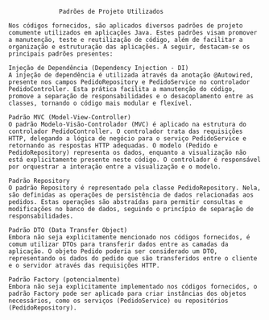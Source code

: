                   Padrões de Projeto Utilizados

    Nos códigos fornecidos, são aplicados diversos padrões de projeto comumente utilizados em aplicações Java. Estes padrões visam promover a manutenção, teste e reutilização de código, além de facilitar a organização e estruturação das aplicações. A seguir, destacam-se os principais padrões presentes:

    Injeção de Dependência (Dependency Injection - DI)
    A injeção de dependência é utilizada através da anotação @Autowired, presente nos campos PedidoRepository e PedidoService no controlador PedidoController. Esta prática facilita a manutenção do código, promove a separação de responsabilidades e o desacoplamento entre as classes, tornando o código mais modular e flexível.

    Padrão MVC (Model-View-Controller)
    O padrão Modelo-Visão-Controlador (MVC) é aplicado na estrutura do controlador PedidoController. O controlador trata das requisições HTTP, delegando a lógica de negócio para o serviço PedidoService e retornando as respostas HTTP adequadas. O modelo (Pedido e PedidoRepository) representa os dados, enquanto a visualização não está explicitamente presente neste código. O controlador é responsável por orquestrar a interação entre a visualização e o modelo.

    Padrão Repository
    O padrão Repository é representado pela classe PedidoRepository. Nela, são definidas as operações de persistência de dados relacionadas aos pedidos. Estas operações são abstraídas para permitir consultas e modificações no banco de dados, seguindo o princípio de separação de responsabilidades.

    Padrão DTO (Data Transfer Object)
    Embora não seja explicitamente mencionado nos códigos fornecidos, é comum utilizar DTOs para transferir dados entre as camadas da aplicação. O objeto Pedido poderia ser considerado um DTO, representando os dados do pedido que são transferidos entre o cliente e o servidor através das requisições HTTP.

    Padrão Factory (potencialmente)
    Embora não seja explicitamente implementado nos códigos fornecidos, o padrão Factory pode ser aplicado para criar instâncias dos objetos necessários, como os serviços (PedidoService) ou repositórios (PedidoRepository).

